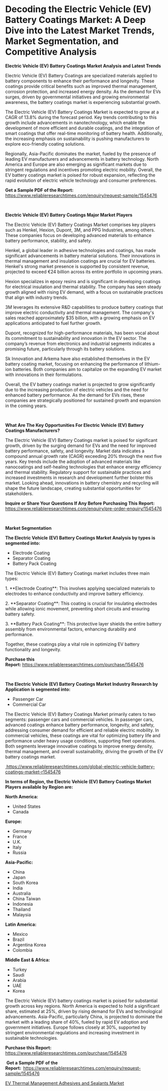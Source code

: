 <p><h1>Decoding the Electric Vehicle (EV) Battery Coatings Market: A Deep Dive into the Latest Market Trends, Market Segmentation, and Competitive Analysis</h1></p><p><strong>Electric Vehicle (EV) Battery Coatings Market Analysis and Latest Trends</strong></p>
<p><p>Electric Vehicle (EV) Battery Coatings are specialized materials applied to battery components to enhance their performance and longevity. These coatings provide critical benefits such as improved thermal management, corrosion protection, and increased energy density. As the demand for EVs surges, driven by governmental initiatives and growing environmental awareness, the battery coatings market is experiencing substantial growth. </p><p>The Electric Vehicle (EV) Battery Coatings Market is expected to grow at a CAGR of 13.8% during the forecast period. Key trends contributing to this growth include advancements in nanotechnology, which enable the development of more efficient and durable coatings, and the integration of smart coatings that offer real-time monitoring of battery health. Additionally, the increasing emphasis on sustainability is pushing manufacturers to explore eco-friendly coating solutions. </p><p>Regionally, Asia-Pacific dominates the market, fueled by the presence of leading EV manufacturers and advancements in battery technology. North America and Europe are also emerging as significant markets due to stringent regulations and incentives promoting electric mobility. Overall, the EV battery coatings market is poised for robust expansion, reflecting the rapid evolution of electric vehicle technology and consumer preferences.</p></p>
<p><strong>Get a Sample PDF of the Report:&nbsp;</strong> <a href="https://www.reliableresearchtimes.com/enquiry/request-sample/1545476?utm_campaign=2116&utm_medium=2&utm_source=Github&utm_content=ia&utm_term=02022025&utm_id=electric-vehicle-ev-battery-coatings">https://www.reliableresearchtimes.com/enquiry/request-sample/1545476</a></p>
<p>&nbsp;</p>
<p><strong>Electric Vehicle (EV) Battery Coatings Major Market Players</strong></p>
<p><p>The Electric Vehicle (EV) Battery Coatings Market comprises key players such as Henkel, Hexion, Dupont, 3M, and PPG Industries, among others. These companies focus on developing advanced materials to enhance battery performance, stability, and safety.</p><p>Henkel, a global leader in adhesive technologies and coatings, has made significant advancements in battery material solutions. Their innovations in thermal management and insulation coatings are crucial for EV batteries. Henkel's strong market presence is supported by consistent revenue, projected to exceed €24 billion across its entire portfolio in upcoming years.</p><p>Hexion specializes in epoxy resins and is significant in developing coatings for electrical insulation and thermal stability. The company has seen steady growth aligned with rising EV demand, with a focus on sustainable practices that align with industry trends.</p><p>3M leverages its extensive R&D capabilities to produce battery coatings that improve electric conductivity and thermal management. The company's sales reached approximately $35 billion, with a growing emphasis on EV applications anticipated to fuel further growth.</p><p>Dupont, recognized for high-performance materials, has been vocal about its commitment to sustainability and innovation in the EV sector. The company’s revenue from electronics and industrial segments indicates a promising future, particularly through its battery solutions.</p><p>Sk Innovation and Arkema have also established themselves in the EV battery coating market, focusing on enhancing the performance of lithium-ion batteries. Both companies aim to capitalize on the expanding EV market with innovations in their formulations.</p><p>Overall, the EV battery coatings market is projected to grow significantly due to the increasing production of electric vehicles and the need for enhanced battery performance. As the demand for EVs rises, these companies are strategically positioned for sustained growth and expansion in the coming years.</p></p>
<p>&nbsp;</p>
<p><strong>What Are The Key Opportunities For Electric Vehicle (EV) Battery Coatings Manufacturers?</strong></p>
<p><p>The Electric Vehicle (EV) Battery Coatings market is poised for significant growth, driven by the surging demand for EVs and the need for improved battery performance, safety, and longevity. Market data indicates a compound annual growth rate (CAGR) exceeding 20% through the next five years. Key trends include the adoption of advanced materials like nanocoatings and self-healing technologies that enhance energy efficiency and thermal stability. Regulatory support for sustainable practices and increased investments in research and development further bolster this market. Looking ahead, innovations in battery chemistry and recycling will shape the future landscape, creating substantial opportunities for stakeholders.</p></p>
<p><strong>Inquire or Share Your Questions If Any Before Purchasing This Report:</strong> <a href="https://www.reliableresearchtimes.com/enquiry/pre-order-enquiry/1545476?utm_campaign=2116&utm_medium=2&utm_source=Github&utm_content=ia&utm_term=02022025&utm_id=electric-vehicle-ev-battery-coatings">https://www.reliableresearchtimes.com/enquiry/pre-order-enquiry/1545476</a></p>
<p>&nbsp;</p>
<p><strong>Market Segmentation</strong></p>
<p><strong>The Electric Vehicle (EV) Battery Coatings Market Analysis by types is segmented into:</strong></p>
<p><ul><li>Electrode Coating</li><li>Separator Coating</li><li>Battery Pack Coating</li></ul></p>
<p><p>The Electric Vehicle (EV) Battery Coatings market includes three main types: </p><p>1. **Electrode Coating**: This involves applying specialized materials to electrodes to enhance conductivity and improve battery efficiency.</p><p>2. **Separator Coating**: This coating is crucial for insulating electrodes while allowing ionic movement, preventing short circuits and ensuring battery safety.</p><p>3. **Battery Pack Coating**: This protective layer shields the entire battery assembly from environmental factors, enhancing durability and performance.</p><p>Together, these coatings play a vital role in optimizing EV battery functionality and longevity.</p></p>
<p><strong>Purchase this Report:&nbsp;</strong><a href="https://www.reliableresearchtimes.com/purchase/1545476?utm_campaign=2116&utm_medium=2&utm_source=Github&utm_content=ia&utm_term=02022025&utm_id=electric-vehicle-ev-battery-coatings">https://www.reliableresearchtimes.com/purchase/1545476</a></p>
<p>&nbsp;</p>
<p><strong>The Electric Vehicle (EV) Battery Coatings Market Industry Research by Application is segmented into:</strong></p>
<p><ul><li>Passenger Car</li><li>Commercial Car</li></ul></p>
<p><p>The Electric Vehicle (EV) Battery Coatings Market primarily caters to two segments: passenger cars and commercial vehicles. In passenger cars, advanced coatings enhance battery performance, longevity, and safety, addressing consumer demand for efficient and reliable electric mobility. In commercial vehicles, these coatings are vital for optimizing battery life and performance under heavy usage conditions, supporting fleet operations. Both segments leverage innovative coatings to improve energy density, thermal management, and overall sustainability, driving the growth of the EV battery coatings market.</p></p>
<p><a href="https://www.reliableresearchtimes.com/global-electric-vehicle-battery-coatings-market-r1545476?utm_campaign=2116&utm_medium=2&utm_source=Github&utm_content=ia&utm_term=02022025&utm_id=electric-vehicle-ev-battery-coatings">&nbsp;https://www.reliableresearchtimes.com/global-electric-vehicle-battery-coatings-market-r1545476</a></p>
<p><strong>In terms of Region, the Electric Vehicle (EV) Battery Coatings Market Players available by Region are:</strong></p>
<p>
    <p> <strong> North America: </strong>
        <ul>
            <li>United States</li>
            <li>Canada</li>
        </ul>
        </p> 
    <p> <strong> Europe: </strong>
        <ul>
            <li>Germany</li>
            <li>France</li>
            <li>U.K.</li>
            <li>Italy</li>
            <li>Russia</li>
        </ul>
        </p> 
    <p> <strong> Asia-Pacific: </strong>
        <ul>
            <li>China</li>
            <li>Japan</li>
            <li>South Korea</li>
            <li>India</li>
            <li>Australia</li>
            <li>China Taiwan</li>
            <li>Indonesia</li>
            <li>Thailand</li>
            <li>Malaysia</li>
        </ul>
        </p> 
    <p> <strong> Latin America: </strong>
        <ul>
            <li>Mexico</li>
            <li>Brazil</li>
            <li>Argentina Korea</li>
            <li>Colombia</li>
        </ul>
        </p> 
    <p> <strong> Middle East & Africa: </strong>
        <ul>
            <li>Turkey</li>
            <li>Saudi</li>
            <li>Arabia</li>
            <li>UAE</li>
            <li>Korea</li>
        </ul>
    </p>
    </p>
<p><p>The Electric Vehicle (EV) battery coatings market is poised for substantial growth across key regions. North America is expected to hold a significant share, estimated at 25%, driven by rising demand for EVs and technological advancements. Asia-Pacific, particularly China, is projected to dominate the market with a leading share of 40%, fueled by rapid EV adoption and government initiatives. Europe follows closely at 30%, supported by stringent environmental regulations and increasing investment in sustainable technologies.</p></p>
<p><strong>Purchase this Report: </strong><a href="https://www.reliableresearchtimes.com/purchase/1545476?utm_campaign=2116&utm_medium=2&utm_source=Github&utm_content=ia&utm_term=02022025&utm_id=electric-vehicle-ev-battery-coatings">https://www.reliableresearchtimes.com/purchase/1545476</a></p>
<p>&nbsp;<strong>Get a Sample PDF of the Report:&nbsp;&nbsp;</strong><a href="https://www.reliableresearchtimes.com/enquiry/request-sample/1545476?utm_campaign=2116&utm_medium=2&utm_source=Github&utm_content=ia&utm_term=02022025&utm_id=electric-vehicle-ev-battery-coatings">https://www.reliableresearchtimes.com/enquiry/request-sample/1545476</a></p>
<p><strong></strong></p>
<p><p><a href="https://github.com/petbigbeepjn/Market-Research-Report-List-1/blob/main/ev-thermal-management-adhesives-and-sealants-market.md?utm_campaign=2116&utm_medium=2&utm_source=Github&utm_content=ia&utm_term=02022025&utm_id=electric-vehicle-ev-battery-coatings">EV Thermal Management Adhesives and Sealants Market</a></p></p>